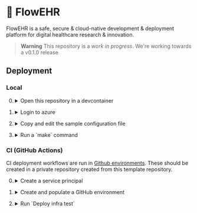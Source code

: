# 🌺 FlowEHR
FlowEHR is a safe, secure &amp; cloud-native development &amp; deployment platform for digital healthcare research &amp; innovation.

> **Warning**
> This repository is a _work in progress_. We're working towards a v0.1.0 release


## Deployment

### Local

0. <details>
    <summary>Open this repository in a devcontainer</summary>

    Clone the repo with
    ```bash
    git clone https://github.com/UCLH-Foundry/FlowEHR
    ```

    and open it inside [Visual Studio Code](https://code.visualstudio.com/)
    [devcontainer](https://code.visualstudio.com/docs/devcontainers/tutorial)
    for a consistent developer environment.

</details>

1. <details>
    <summary>Login to azure</summary>

    Use the [Azure CLI](https://learn.microsoft.com/en-us/cli/azure/) to login to an Azure
    subscription

    ```bash
    az login
    ```
</details>


2. <details>
    <summary>Copy and edit the sample configuration file</summary>

    Local deployment i.e. non CI/CD requires a `config.yaml` file. Copy and edit as appropriate.
    For example, adding a naming prefix

    ```bash
    cp config.sample.yaml config.yaml
    ```
</details>


3. <details>
    <summary>Run a `make` command</summary>

    For example, to make the core infrastructure

    ```bash
    make core
    ```

    to see all options

    ```bash
    make help
    ```
</details>


### CI (GitHub Actions)

CI deployment workflows are run in [Github environments](https://docs.github.com/en/actions/deployment/targeting-different-environments/using-environments-for-deployment). These should
be created in a private repository created from this template repository.

0. <details>
    <summary>Create a service principal</summary>

    CI deployments require a service principal with access to deploy resources
    in the subscription. Follow the steps above and then run

    ```bash
    make auth
    ```

    The output will be used in the next step.

</details>


1. <details>
    <summary>Create and populate a GitHub environment</summary>

    Add an envrionment called `Infra-Test` with following secrets

    - `AZURE_CREDENTIALS`: json containing the credentials of the service principal in the format

    ```json
    {
    "clientId": "xxx",
    "clientSecret": "xxx",
    "tenantId": "xxx",
    "subscriptionId": "xxx",
    "resourceManagerEndpointUrl": "management.azure.com"
    }
    ```

    - `PREFIX`: Prefix used for naming resources. Must be unique to this repository e.g. `abcd`
    - `LOCATION`: Name of an Azure location e.g. `uksouth`. These can be listed with `az account list-locations -o table`
    - `ENVIRONMENT`: Name of the envrionment e.g. `dev`, also used to name resources
    - `DEVCONTAINER_ACR_NAME`: Name of the azure container registry to use for the devcontainer build. This may or may not exist. e.g. `flowehrmgmtacr`

</details>


2. <details>
    <summary>Run `Deploy infra test`</summary>

    Trigger a deployment using a workflow dispatch trigger on the `Actions` tab.
</details>
